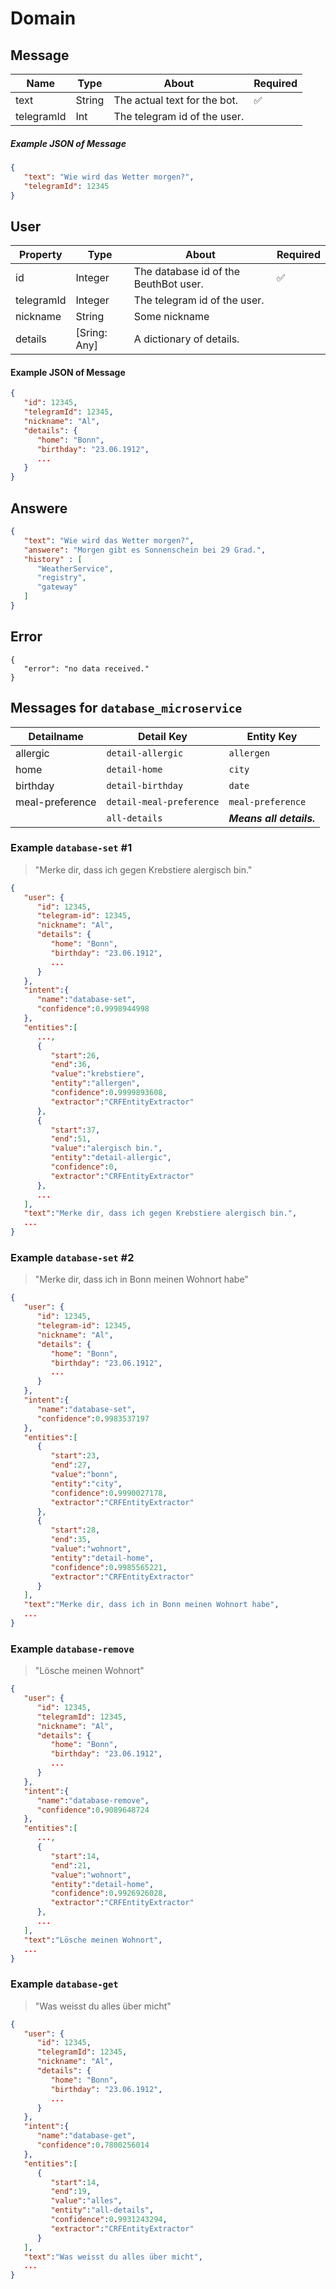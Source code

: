 # Domain



## Message

| Name            | Type      | About | Required |
| --------------- | --------- | ----- | ------------------ |
| text | String | The actual text for the bot. |:white_check_mark:|
| telegramId | Int | The telegram id of the user. |  |

##### Example JSON of Message

```json
{
   "text": "Wie wird das Wetter morgen?",
   "telegramId": 12345
}
```



## User

| Property    | Type         | About                                 | Required           |
| ----------- | ------------ | ------------------------------------- | ------------------ |
| id          | Integer      | The database id of the BeuthBot user. | :white_check_mark: |
| telegramId | Integer      | The telegram id of the user.          |                    |
| nickname    | String       | Some nickname                         |                    |
| details     | [Sring: Any] | A dictionary of details.              |                    |

#### Example JSON of Message

```json
{
   "id": 12345,
   "telegramId": 12345,
   "nickname": "Al",
   "details": {
      "home": "Bonn",
      "birthday": "23.06.1912",
      ...
   }
}
```



## Answere

```json
{
   "text": "Wie wird das Wetter morgen?",
   "answere": "Morgen gibt es Sonnenschein bei 29 Grad.",
   "history" : [
      "WeatherService",
      "registry",
      "gateway"
   ]
}
```



## Error

```
{
   "error": "no data received."
}
```



## Messages for `database_microservice`

| Detailname             | Detail Key | Entity Key |
| ---------------------- | --------------- | ---------------------- |
| allergic | `detail-allergic` | `allergen` |
| home      | `detail-home` | `city` |
| birthday | `detail-birthday` | `date` |
| meal-preference | `detail-meal-preference` | `meal-preference` |
|  | `all-details` | ___Means all details.___ |



### Example `database-set` #1

> "Merke dir, dass ich gegen Krebstiere alergisch bin."

```json
{
   "user": {
      "id": 12345,
      "telegram-id": 12345,
      "nickname": "Al",
      "details": {
         "home": "Bonn",
         "birthday": "23.06.1912",
         ...
      }
   },
   "intent":{
      "name":"database-set",
      "confidence":0.9998944998
   },
   "entities":[
      ...,
      {
         "start":26,
         "end":36,
         "value":"krebstiere",
         "entity":"allergen",
         "confidence":0.9999893608,
         "extractor":"CRFEntityExtractor"
      },
      {
         "start":37,
         "end":51,
         "value":"alergisch bin.",
         "entity":"detail-allergic",
         "confidence":0,
         "extractor":"CRFEntityExtractor"
      },
      ...
   ],
   "text":"Merke dir, dass ich gegen Krebstiere alergisch bin.",
   ...
}
```



### Example `database-set` #2

> "Merke dir, dass ich in Bonn meinen Wohnort habe"

```json
{
   "user": {
      "id": 12345,
      "telegram-id": 12345,
      "nickname": "Al",
      "details": {
         "home": "Bonn",
         "birthday": "23.06.1912",
         ...
      }
   },
   "intent":{
      "name":"database-set",
      "confidence":0.9983537197
   },
   "entities":[
      {
         "start":23,
         "end":27,
         "value":"bonn",
         "entity":"city",
         "confidence":0.9990027178,
         "extractor":"CRFEntityExtractor"
      },
      {
         "start":28,
         "end":35,
         "value":"wohnort",
         "entity":"detail-home",
         "confidence":0.9985565221,
         "extractor":"CRFEntityExtractor"
      }
   ],
   "text":"Merke dir, dass ich in Bonn meinen Wohnort habe",
   ...
}
```



### Example `database-remove`

> "Lösche meinen Wohnort"

```json
{
   "user": {
      "id": 12345,
      "telegramId": 12345,
      "nickname": "Al",
      "details": {
         "home": "Bonn",
         "birthday": "23.06.1912",
         ...
      }
   },
   "intent":{
      "name":"database-remove",
      "confidence":0.9089648724
   },
   "entities":[
      ...,
      {
         "start":14,
         "end":21,
         "value":"wohnort",
         "entity":"detail-home",
         "confidence":0.9926926028,
         "extractor":"CRFEntityExtractor"
      },
      ...
   ],
   "text":"Lösche meinen Wohnort",
   ...
}
```



### Example `database-get`

> "Was weisst du alles über micht"

```json
{
   "user": {
      "id": 12345,
      "telegramId": 12345,
      "nickname": "Al",
      "details": {
         "home": "Bonn",
         "birthday": "23.06.1912",
         ...
      }
   },
   "intent":{
      "name":"database-get",
      "confidence":0.7800256014
   },
   "entities":[
      {
         "start":14,
         "end":19,
         "value":"alles",
         "entity":"all-details",
         "confidence":0.9931243294,
         "extractor":"CRFEntityExtractor"
      }
   ],
   "text":"Was weisst du alles über micht",
   ...
}
```

